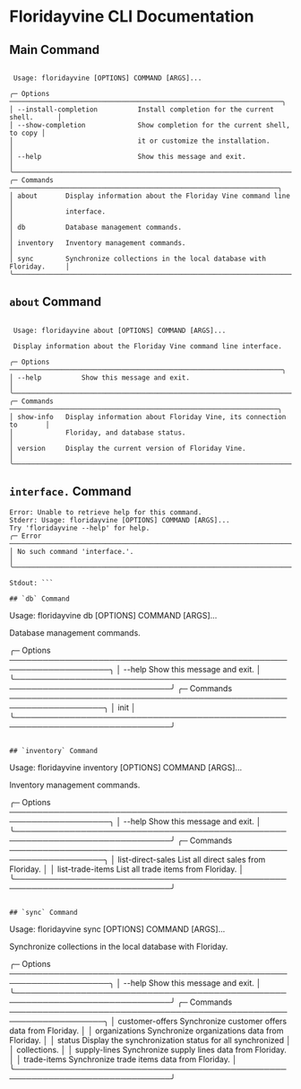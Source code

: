 # Floridayvine CLI Documentation

## Main Command

```shell
                                                                                
 Usage: floridayvine [OPTIONS] COMMAND [ARGS]...                                
                                                                                
╭─ Options ────────────────────────────────────────────────────────────────────╮
│ --install-completion          Install completion for the current shell.      │
│ --show-completion             Show completion for the current shell, to copy │
│                               it or customize the installation.              │
│ --help                        Show this message and exit.                    │
╰──────────────────────────────────────────────────────────────────────────────╯
╭─ Commands ───────────────────────────────────────────────────────────────────╮
│ about       Display information about the Floriday Vine command line         │
│             interface.                                                       │
│ db          Database management commands.                                    │
│ inventory   Inventory management commands.                                   │
│ sync        Synchronize collections in the local database with Floriday.     │
╰──────────────────────────────────────────────────────────────────────────────╯

```

## `about` Command

```
                                                                                
 Usage: floridayvine about [OPTIONS] COMMAND [ARGS]...                          
                                                                                
 Display information about the Floriday Vine command line interface.            
                                                                                
╭─ Options ────────────────────────────────────────────────────────────────────╮
│ --help          Show this message and exit.                                  │
╰──────────────────────────────────────────────────────────────────────────────╯
╭─ Commands ───────────────────────────────────────────────────────────────────╮
│ show-info   Display information about Floriday Vine, its connection to       │
│             Floriday, and database status.                                   │
│ version     Display the current version of Floriday Vine.                    │
╰──────────────────────────────────────────────────────────────────────────────╯

```

## `interface.` Command

```
Error: Unable to retrieve help for this command.
Stderr: Usage: floridayvine [OPTIONS] COMMAND [ARGS]...
Try 'floridayvine --help' for help.
╭─ Error ──────────────────────────────────────────────────────────────────────╮
│ No such command 'interface.'.                                                │
╰──────────────────────────────────────────────────────────────────────────────╯

Stdout: ```

## `db` Command

```
                                                                                
 Usage: floridayvine db [OPTIONS] COMMAND [ARGS]...                             
                                                                                
 Database management commands.                                                  
                                                                                
╭─ Options ────────────────────────────────────────────────────────────────────╮
│ --help          Show this message and exit.                                  │
╰──────────────────────────────────────────────────────────────────────────────╯
╭─ Commands ───────────────────────────────────────────────────────────────────╮
│ init                                                                         │
╰──────────────────────────────────────────────────────────────────────────────╯

```

## `inventory` Command

```
                                                                                
 Usage: floridayvine inventory [OPTIONS] COMMAND [ARGS]...                      
                                                                                
 Inventory management commands.                                                 
                                                                                
╭─ Options ────────────────────────────────────────────────────────────────────╮
│ --help          Show this message and exit.                                  │
╰──────────────────────────────────────────────────────────────────────────────╯
╭─ Commands ───────────────────────────────────────────────────────────────────╮
│ list-direct-sales   List all direct sales from Floriday.                     │
│ list-trade-items    List all trade items from Floriday.                      │
╰──────────────────────────────────────────────────────────────────────────────╯

```

## `sync` Command

```
                                                                                
 Usage: floridayvine sync [OPTIONS] COMMAND [ARGS]...                           
                                                                                
 Synchronize collections in the local database with Floriday.                   
                                                                                
╭─ Options ────────────────────────────────────────────────────────────────────╮
│ --help          Show this message and exit.                                  │
╰──────────────────────────────────────────────────────────────────────────────╯
╭─ Commands ───────────────────────────────────────────────────────────────────╮
│ customer-offers   Synchronize customer offers data from Floriday.            │
│ organizations     Synchronize organizations data from Floriday.              │
│ status            Display the synchronization status for all synchronized    │
│                   collections.                                               │
│ supply-lines      Synchronize supply lines data from Floriday.               │
│ trade-items       Synchronize trade items data from Floriday.                │
╰──────────────────────────────────────────────────────────────────────────────╯

```

